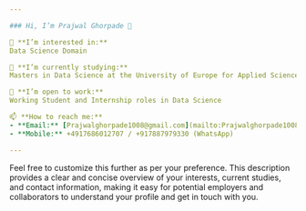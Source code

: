 ```yaml
---

### Hi, I’m Prajwal Ghorpade 👋

👀 **I’m interested in:**  
Data Science Domain

🌱 **I’m currently studying:**  
Masters in Data Science at the University of Europe for Applied Sciences, Potsdam, Germany

💼 **I’m open to work:**  
Working Student and Internship roles in Data Science

📫 **How to reach me:**  
- **Email:** [Prajwalghorpade1008@gmail.com](mailto:Prajwalghorpade1008@gmail.com)
- **Mobile:** +4917686012707 / +917887979330 (WhatsApp)

---
```


Feel free to customize this further as per your preference. This description provides a clear and concise overview of your interests, current studies, and contact information, making it easy for potential employers and collaborators to understand your profile and get in touch with you.

<!---
PrajwalGhorpade/PrajwalGhorpade is a ✨ special ✨ repository because its `README.md` (this file) appears on your GitHub profile.
You can click the Preview link to take a look at your changes.
--->
